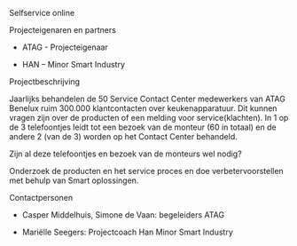 Selfservice online

Projecteigenaren en partners

* ATAG - Projecteigenaar

* HAN – Minor Smart Industry

Projectbeschrijving

Jaarlijks behandelen de 50 Service Contact Center medewerkers van ATAG Benelux ruim 300.000 klantcontacten over keukenapparatuur. Dit kunnen vragen zijn over de producten of een melding voor service(klachten). In 1 op de 3 telefoontjes leidt tot een bezoek van de monteur (60 in totaal) en de andere 2 (van de 3) worden op het Contact Center behandeld.

Zijn al deze telefoontjes en bezoek van de monteurs wel nodig?

Onderzoek de producten en het service proces en doe verbetervoorstellen met behulp van Smart oplossingen.

Contactpersonen

* Casper Middelhuis, Simone de Vaan: begeleiders ATAG

* Mariëlle Seegers: Projectcoach Han Minor Smart Industry
